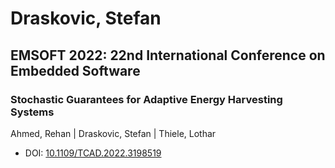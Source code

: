 # Draskovic, Stefan

## EMSOFT 2022: 22nd International Conference on Embedded Software

### Stochastic Guarantees for Adaptive Energy Harvesting Systems
Ahmed, Rehan | Draskovic, Stefan | Thiele, Lothar
* DOI: [10.1109/TCAD.2022.3198519](https://doi.org/10.1109/TCAD.2022.3198519)

